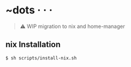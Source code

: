 # ~dots · · ·

> ⚠ WIP migration to nix and home-manager

## nix Installation

```bash
$ sh scripts/install-nix.sh
```
